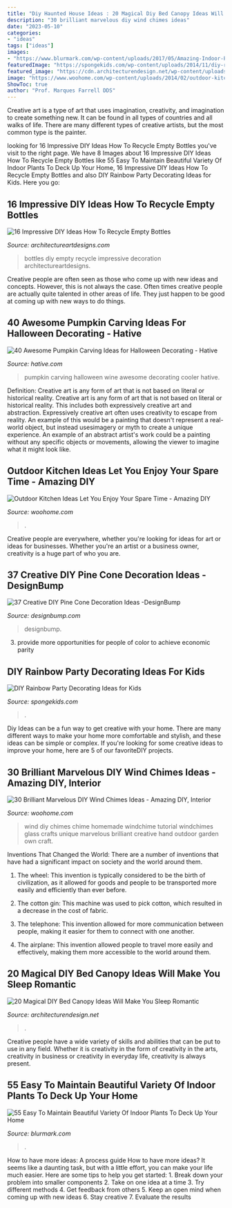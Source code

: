 ```yaml
---
title: "Diy Haunted House Ideas : 20 Magical Diy Bed Canopy Ideas Will Make You Sleep Romantic"
description: "30 brilliant marvelous diy wind chimes ideas"
date: "2023-05-10"
categories:
- "ideas"
tags: ["ideas"]
images:
- "https://www.blurmark.com/wp-content/uploads/2017/05/Amazing-Indoor-Plants-Arrangement.jpg"
featuredImage: "https://spongekids.com/wp-content/uploads/2014/11/diy-rainbow-party-decorating-ideas/5-rainbow-table-decor.jpg"
featured_image: "https://cdn.architecturendesign.net/wp-content/uploads/2015/07/AD-DIY-Bed-Canopy-19.jpg"
image: "https://www.woohome.com/wp-content/uploads/2014/02/outdoor-kitchen-6.jpg"
ShowToc: true
author: "Prof. Marques Farrell DDS"
---
```



Creative art is a type of art that uses imagination, creativity, and imagination to create something new. It can be found in all types of countries and all walks of life. There are many different types of creative artists, but the most common type is the painter.

	

		
looking for 16 Impressive DIY Ideas How To Recycle Empty Bottles you've visit to the right page. We have 8 Images about 16 Impressive DIY Ideas How To Recycle Empty Bottles like 55 Easy To Maintain Beautiful Variety Of Indoor Plants To Deck Up Your Home, 16 Impressive DIY Ideas How To Recycle Empty Bottles and also DIY Rainbow Party Decorating Ideas for Kids. Here you go:
		
    
## 16 Impressive DIY Ideas How To Recycle Empty Bottles

<img loading=lazy src="https://www.architectureartdesigns.com/wp-content/uploads/2013/03/decoration-bottles-diy-ArchitectureArtDesigns-14.jpg" onerror="this.onerror=null;this.src='https://tse1.mm.bing.net/th?id=OIP.pjZn0FNMfvY0taDydgX2CAHaJ6&amp;pid=15.1';" alt="16 Impressive DIY Ideas How To Recycle Empty Bottles">

_Source: architectureartdesigns.com_

>bottles diy empty recycle impressive decoration architectureartdesigns. 

	

Creative people are often seen as those who come up with new ideas and concepts. However, this is not always the case. Often times creative people are actually quite talented in other areas of life. They just happen to be good at coming up with new ways to do things.

    
## 40 Awesome Pumpkin Carving Ideas For Halloween Decorating - Hative

<img loading=lazy src="https://hative.com/wp-content/uploads/2014/10/pumpkin-carving-ideas/30-wine-cooler-pumpkin.jpg" onerror="this.onerror=null;this.src='https://tse4.mm.bing.net/th?id=OIP.8FEsfgfBW_9Kq2kfCDJ__AHaLr&amp;pid=15.1';" alt="40 Awesome Pumpkin Carving Ideas for Halloween Decorating - Hative">

_Source: hative.com_

>pumpkin carving halloween wine awesome decorating cooler hative. 

	

Definition: Creative art is any form of art that is not based on literal or historical reality.
Creative art is any form of art that is not based on literal or historical reality. This includes both expressively creative art and abstraction. Expressively creative art often uses creativity to escape from reality. An example of this would be a painting that doesn't represent a real-world object, but instead usesimagery or myth to create a unique experience. An example of an abstract artist's work could be a painting without any specific objects or movements, allowing the viewer to imagine what it might look like.

    
## Outdoor Kitchen Ideas Let You Enjoy Your Spare Time - Amazing DIY

<img loading=lazy src="https://www.woohome.com/wp-content/uploads/2014/02/outdoor-kitchen-6.jpg" onerror="this.onerror=null;this.src='https://tse2.mm.bing.net/th?id=OIP.5bWRZkfEsjLAS-lvp_9fBgHaJe&amp;pid=15.1';" alt="Outdoor Kitchen Ideas Let You Enjoy Your Spare Time - Amazing DIY">

_Source: woohome.com_

>. 

	

Creative people are everywhere, whether you're looking for ideas for art or ideas for businesses. Whether you're an artist or a business owner, creativity is a huge part of who you are.

    
## 37 Creative DIY Pine Cone Decoration Ideas -DesignBump

<img loading=lazy src="https://cdn.designbump.com/wp-content/uploads/2015/11/pine-crafts-fall-decor12.jpg" onerror="this.onerror=null;this.src='https://tse3.mm.bing.net/th?id=OIP.TeA1svPw_TUPUaxwgUgryAHaKx&amp;pid=15.1';" alt="37 Creative DIY Pine Cone Decoration Ideas -DesignBump">

_Source: designbump.com_

>designbump. 

	

3. provide more opportunities for people of color to achieve economic parity

    
## DIY Rainbow Party Decorating Ideas For Kids

<img loading=lazy src="https://spongekids.com/wp-content/uploads/2014/11/diy-rainbow-party-decorating-ideas/5-rainbow-table-decor.jpg" onerror="this.onerror=null;this.src='https://tse4.mm.bing.net/th?id=OIP.nMuxdESfSZj1uaUReL2v-AHaLI&amp;pid=15.1';" alt="DIY Rainbow Party Decorating Ideas for Kids">

_Source: spongekids.com_

>. 

	

Diy Ideas can be a fun way to get creative with your home. There are many different ways to make your home more comfortable and stylish, and these ideas can be simple or complex. If you're looking for some creative ideas to improve your home, here are 5 of our favoriteDIY projects.

    
## 30 Brilliant Marvelous DIY Wind Chimes Ideas - Amazing DIY, Interior

<img loading=lazy src="http://www.woohome.com/wp-content/uploads/2014/02/DIY-wind-chime-27-2.jpg" onerror="this.onerror=null;this.src='https://tse2.mm.bing.net/th?id=OIP.ZP8bwKiCsTKZB--pbLPMDwHaLj&amp;pid=15.1';" alt="30 Brilliant Marvelous DIY Wind Chimes Ideas - Amazing DIY, Interior">

_Source: woohome.com_

>wind diy chimes chime homemade windchime tutorial windchimes glass crafts unique marvelous brilliant creative hand outdoor garden own craft. 

	

Inventions That Changed the World: There are a number of inventions that have had a significant impact on society and the world around them.
1. The wheel: This invention is typically considered to be the birth of civilization, as it allowed for goods and people to be transported more easily and efficiently than ever before.
2. The cotton gin: This machine was used to pick cotton, which resulted in a decrease in the cost of fabric.

3. The telephone: This invention allowed for more communication between people, making it easier for them to connect with one another.

4. The airplane: This invention allowed people to travel more easily and effectively, making them more accessible to the world around them.

    
## 20 Magical DIY Bed Canopy Ideas Will Make You Sleep Romantic

<img loading=lazy src="https://cdn.architecturendesign.net/wp-content/uploads/2015/07/AD-DIY-Bed-Canopy-19.jpg" onerror="this.onerror=null;this.src='https://tse4.mm.bing.net/th?id=OIP.QE43WWZD6XzXMSssyA6VOQHaLD&amp;pid=15.1';" alt="20 Magical DIY Bed Canopy Ideas Will Make You Sleep Romantic">

_Source: architecturendesign.net_

>. 

	

Creative people have a wide variety of skills and abilities that can be put to use in any field. Whether it is creativity in the form of creativity in the arts, creativity in business or creativity in everyday life, creativity is always present.

    
## 55 Easy To Maintain Beautiful Variety Of Indoor Plants To Deck Up Your Home

<img loading=lazy src="https://www.blurmark.com/wp-content/uploads/2017/05/Amazing-Indoor-Plants-Arrangement.jpg" onerror="this.onerror=null;this.src='https://tse3.mm.bing.net/th?id=OIP.nJNGggwiYPevmN2fNpCbrQHaJ4&amp;pid=15.1';" alt="55 Easy To Maintain Beautiful Variety Of Indoor Plants To Deck Up Your Home">

_Source: blurmark.com_

>. 

	

How to have more ideas: A process guide
How to have more ideas? It seems like a daunting task, but with a little effort, you can make your life much easier. Here are some tips to help you get started: 1. Break down your problem into smaller components 2. Take on one idea at a time 3. Try different methods 4. Get feedback from others 5. Keep an open mind when coming up with new ideas 6. Stay creative 7. Evaluate the results 
